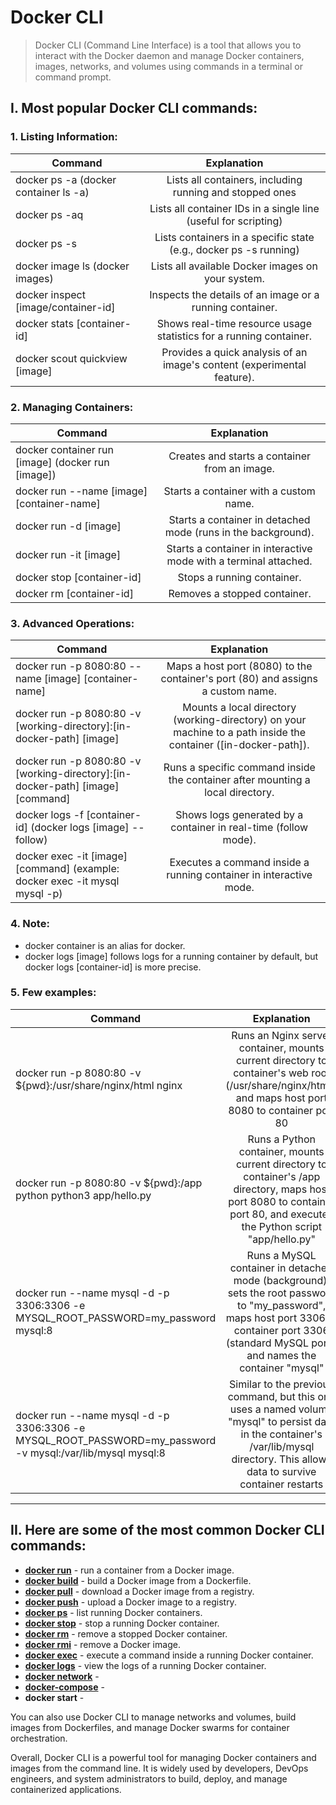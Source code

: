 # Docker CLI
> Docker CLI (Command Line Interface) is a tool that allows you to interact with the Docker daemon and manage Docker containers, images, networks, and volumes using commands in a terminal or command prompt.

## I. Most popular Docker CLI commands:
### 1. Listing Information:
| Command   |      Explanation      |
|----------|:-------------:|
| docker ps -a (docker container ls -a) | Lists all containers, including running and stopped ones |
| docker ps -aq | Lists all container IDs in a single line (useful for scripting) |
| docker ps -s <state> | Lists containers in a specific state (e.g., docker ps -s running) |
| docker image ls (docker images) | Lists all available Docker images on your system.|
| docker inspect [image/container-id] | Inspects the details of an image or a running container.|
| docker stats [container-id] | Shows real-time resource usage statistics for a running container.|
| docker scout quickview [image] | Provides a quick analysis of an image's content (experimental feature).|

### 2. Managing Containers:
| Command   |      Explanation      |
|----------|:-------------:|
| docker container run [image] (docker run [image]) | Creates and starts a container from an image.|
| docker run --name [image] [container-name] | Starts a container with a custom name.|
| docker run -d [image] | Starts a container in detached mode (runs in the background).|
| docker run -it [image] | Starts a container in interactive mode with a terminal attached.|
| docker stop [container-id] | Stops a running container.|
| docker rm [container-id] | Removes a stopped container.|

### 3. Advanced Operations:
| Command   |      Explanation      |
|----------|:-------------:|
| docker run -p 8080:80 --name [image] [container-name] | Maps a host port (8080) to the container's port (80) and assigns a custom name.|
| docker run -p 8080:80 -v [working-directory]:[in-docker-path] [image] | Mounts a local directory (working-directory) on your machine to a path inside the container ([in-docker-path]).|
| docker run -p 8080:80 -v [working-directory]:[in-docker-path] [image] [command] | Runs a specific command inside the container after mounting a local directory.|
| docker logs -f [container-id] (docker logs [image] --follow) | Shows logs generated by a container in real-time (follow mode).|
| docker exec -it [image] [command] (example: docker exec -it mysql mysql -p) | Executes a command inside a running container in interactive mode.|

### 4. Note:
- docker container is an alias for docker.
- docker logs [image] follows logs for a running container by default, but docker logs [container-id] is more precise.

### 5. Few examples:
| Command   |      Explanation      |
|----------|:-------------:|
| docker run -p 8080:80 -v ${pwd}:/usr/share/nginx/html nginx |  Runs an Nginx server container, mounts current directory to container's web root (/usr/share/nginx/html), and maps host port 8080 to container port 80 |
| docker run -p 8080:80 -v ${pwd}:/app python python3 app/hello.py |    Runs a Python container, mounts current directory to container's /app directory, maps host port 8080 to container port 80, and executes the Python script "app/hello.py"   |
| docker run --name mysql -d -p 3306:3306 -e MYSQL_ROOT_PASSWORD=my_password mysql:8 | Runs a MySQL container in detached mode (background), sets the root password to "my_password", maps host port 3306 to container port 3306 (standard MySQL port), and names the container "mysql" |
| docker run --name mysql -d -p 3306:3306 -e MYSQL_ROOT_PASSWORD=my_password -v mysql:/var/lib/mysql mysql:8 | Similar to the previous command, but this one uses a named volume "mysql" to persist data in the container's /var/lib/mysql directory. This allows data to survive container restarts |

----

## II. Here are some of the most common Docker CLI commands:
- **[docker run](https://github.com/shounoop/docker/tree/main/docker-cli/docker-run)** - run a container from a Docker image.
- **[docker build](https://github.com/shounoop/docker/tree/main/docker-cli/docker-build)** - build a Docker image from a Dockerfile.
- **[docker pull](https://github.com/shounoop/docker/tree/main/docker-cli/docker-pull)** - download a Docker image from a registry.
- **[docker push](https://github.com/shounoop/docker/tree/main/docker-cli/docker-push)** - upload a Docker image to a registry.
- **[docker ps](https://github.com/shounoop/docker/tree/main/docker-cli/docker-ps)** - list running Docker containers.
- **[docker stop](https://github.com/shounoop/docker/tree/main/docker-cli/docker-stop)** - stop a running Docker container.
- **[docker rm](https://github.com/shounoop/docker/tree/main/docker-cli/docker-rm)** - remove a stopped Docker container.
- **[docker rmi](https://github.com/shounoop/docker/tree/main/docker-cli/docker-rmi)** - remove a Docker image.
- **[docker exec](https://github.com/shounoop/docker/tree/main/docker-cli/docker-exec)** - execute a command inside a running Docker container.
- **[docker logs](https://github.com/shounoop/docker/tree/main/docker-cli/docker-logs)** - view the logs of a running Docker container.
- **[docker network](https://github.com/shounoop/docker/tree/main/docker-cli/docker-network)** -
- **[docker-compose](https://github.com/shounoop/docker/tree/main/docker-cli/docker-compose)** -
- **docker start** -

You can also use Docker CLI to manage networks and volumes, build images from Dockerfiles, and manage Docker swarms for container orchestration.

Overall, Docker CLI is a powerful tool for managing Docker containers and images from the command line. It is widely used by developers, DevOps engineers, and system administrators to build, deploy, and manage containerized applications.

